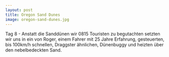 ```yaml
---
layout: post
title: Oregon Sand Dunes
image: oregon-sand-dunes.jpg
---
```


Tag 8 - Anstatt die Sanddünen wir 0815 Touristen zu begutachten setzten wir uns in ein von Roger, einem Fahrer mit 25 Jahre Erfahrung, gesteuerten, bis 100km/h schnellen, Draggster ähnlichen, Dünenbuggy und heizten über den nebelbedeckten Sand.
